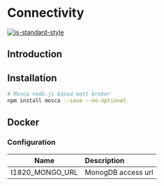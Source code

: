 # Connectivity
[![js-standard-style](https://cdn.rawgit.com/feross/standard/master/badge.svg)](http://standardjs.com)

## Introduction

## Installation
```sh
# Mosca node.js based mqtt broker
npm install mosca --save --no-optional
```
## Docker
### Configuration

| Name            | Description           |
|:---------------:|:--------------------- |
| I1820_MONGO_URL | MonogDB access url    |
